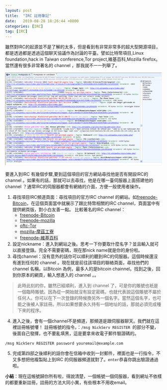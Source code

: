 ```yaml
---
layout: post
title:  "IRC 註冊筆記"
date:   2019-08-28 18:26:44 +0800
categories: [IRC]
tag: [IRC]
---
```


雖然對IRC的起源並不是了解的太多，但是看到有非常非常多的超大型開源項目，都是透過都是透過這個聊天協議作為討論的平臺。譬如比特幣項目,Linux foundation,hack in Taiwan conference,Tor project,維基百科,Mozilla firefox。當然還有很多非常著名的 channel ，那我就不一一列舉了。

![](/images/irc-demo.png)

要進入到IRC 有幾個步驟,要到這個項目的官方網站尋找他是否有開設IRC的 channel 。如果有的話，那就可以去尋找，他是在哪一臺伺服器上面搭建他的 channel ？通常IRC的伺服器都會有網絡的介面，方便一般使用者操作。

1. 尋找項目IRC頻道頁面：尋找項目的官方IRC channel 的網站。如[freenode-Bitcoin](https://en.bitcoin.it/wiki/IRC_channels)，在這個頁面當中就展示了跟比特幣相關的IRC channel，頁面當中有提供網頁版，對小白友善一點。
比較著名的IRC channel：
	* [freenode-Bitcoin](https://en.bitcoin.it/wiki/IRC_channels)
	* [freenode-mozilla](https://wiki.mozilla.org/IRC)
	* [oftc-Tor](https://www.torproject.org/contact/)
	* [mozilla-摩茲工寮](https://moztw.org/space/)
	* [freenode-維基百科](https://meta.wikimedia.org/wiki/IRC/Channels)
2. 設定nickname：進入到網站之後。思考一下你要取什麼名字？並且輸入就可以直接登錄。完全不需要密碼，現在那nick name就是你的身份啦。
3. 尋找channel：沒有意外的話你可以順利的聽到IRC的伺服器。這個時候還沒有進到任何的 channel 。現在就是前往該項目的聯絡頁面，尋找他們的 channel 名稱，以Bitcoin 為例，最多人的是bitcoin chainnel。找到之後，回到你原本的網頁，輸入想進入的 channel 。。
> 此時此刻的你，雖然已經順利，進入到 channel 了，可是你的賬號也衹是一個臨時賬號。因為從一開始就沒有設定密碼，也就代表說這個賬號不屬於任何人。你可以在下一次登錄的時候換另外一個名字。當然這個名字，也可能之後被人家註冊。所以如果想要永久持有一個地址的話，那就必須完成種下來的程序。
4. 進入之後，會有一個channel不是頻道，那頻道是跟伺服器聊天。我們就在這裡註冊帳號嘍！
註冊帳號的指令，：`/msg NickServ REGISTER `的部分不變，後面自己發揮，也不要亂填黑，這是要拿來收電子郵件驗證碼的。
```
/msg NickServ REGISTER password youremail@example.com
```
5. 完成第四部之後順利的話你會在信箱中收到一封郵件，裡面也是一行指令，不又多想把他複製貼上到IRC 的伺服器頻道就對了。`enter`恭喜你跳出驗證通過啦。

**小結**：現在這帳號歸你所有啦，得說清楚，一個帳號一個伺服器，看到網址不依樣的都要重新註冊，註冊的方法大同小異，有些根本不用收email。